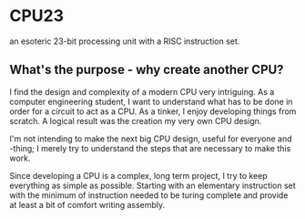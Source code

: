 CPU23
=====

an esoteric 23-bit processing unit with a RISC instruction set.

What's the purpose - why create another CPU?
--------------------------------------------

I find the design and complexity of a modern CPU very intriguing.
As a computer engineering student, I want to understand what has to be done in order for a circuit to act as a CPU.
As a tinker, I enjoy developing things from scratch.
A logical result was the creation my very own CPU design.

I'm not intending to make the next big CPU design, useful for everyone and -thing;  I merely try to understand the steps that are necessary to make this work.

Since developing a CPU is a complex, long term project, I try to keep everything as simple as possible. Starting with an elementary instruction set with the minimum of instruction needed to be turing complete and provide at least a bit of  comfort writing assembly.  
